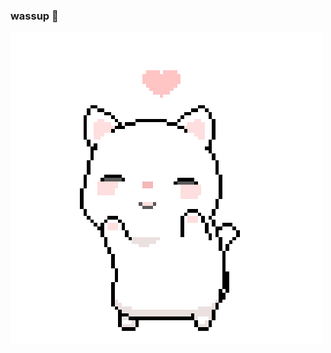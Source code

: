 ### wassup 👋

<!-- i'm ghili

🔭 i’m currently working on:
  - polynomial commitments (and other crypto magic 🔮)
  - p2p tech
  - new experiences on the web
  
🌱 i’m currently learning more about cryptography

🐦: @ghiliweld

😄 pronouns: he/him

⚡ fun fact: i'm a big weeb -->

![cat gif](moecat.gif)
